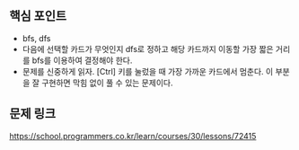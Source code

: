## 핵심 포인트

- bfs, dfs
- 다음에 선택할 카드가 무엇인지 dfs로 정하고 해당 카드까지 이동할 가장 짧은 거리를 bfs를 이용하여 결정해야 한다.
- 문제를 신중하게 읽자. [Ctrl] 키를 눌렀을 때 가장 가까운 카드에서 멈춘다. 이 부분을 잘 구현하면 막힘 없이 풀 수 있는 문제이다.

## 문제 링크

https://school.programmers.co.kr/learn/courses/30/lessons/72415
